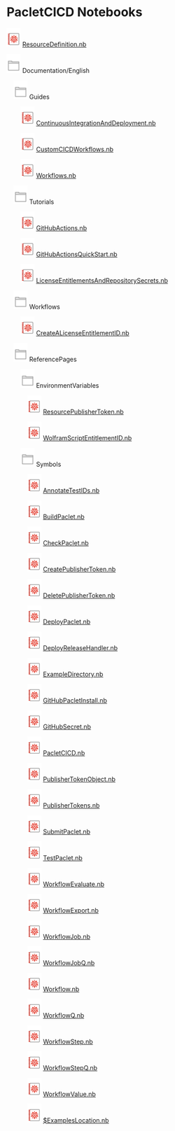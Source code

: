 # PacletCICD Notebooks

![Notebook Icon](.github/images/nb.svg) [ResourceDefinition.nb](https://www.wolframcloud.com/view?url=https%3A%2F%2Fraw.githubusercontent.com%2Frhennigan%2FPacletCICD%2Fmain%2FResourceDefinition.nb)

![Directory Icon](.github/images/dir.svg) Documentation/English

&nbsp;&nbsp;&nbsp;&nbsp;![Directory Icon](.github/images/dir.svg) Guides

&nbsp;&nbsp;&nbsp;&nbsp;&nbsp;&nbsp;&nbsp;&nbsp;![Notebook Icon](.github/images/nb.svg) [ContinuousIntegrationAndDeployment.nb](https://www.wolframcloud.com/view?url=https%3A%2F%2Fraw.githubusercontent.com%2Frhennigan%2FPacletCICD%2Fmain%2FDocumentation%2FEnglish%2FGuides%2FContinuousIntegrationAndDeployment.nb)

&nbsp;&nbsp;&nbsp;&nbsp;&nbsp;&nbsp;&nbsp;&nbsp;![Notebook Icon](.github/images/nb.svg) [CustomCICDWorkflows.nb](https://www.wolframcloud.com/view?url=https%3A%2F%2Fraw.githubusercontent.com%2Frhennigan%2FPacletCICD%2Fmain%2FDocumentation%2FEnglish%2FGuides%2FCustomCICDWorkflows.nb)

&nbsp;&nbsp;&nbsp;&nbsp;&nbsp;&nbsp;&nbsp;&nbsp;![Notebook Icon](.github/images/nb.svg) [Workflows.nb](https://www.wolframcloud.com/view?url=https%3A%2F%2Fraw.githubusercontent.com%2Frhennigan%2FPacletCICD%2Fmain%2FDocumentation%2FEnglish%2FGuides%2FWorkflows.nb)

&nbsp;&nbsp;&nbsp;&nbsp;![Directory Icon](.github/images/dir.svg) Tutorials

&nbsp;&nbsp;&nbsp;&nbsp;&nbsp;&nbsp;&nbsp;&nbsp;![Notebook Icon](.github/images/nb.svg) [GitHubActions.nb](https://www.wolframcloud.com/view?url=https%3A%2F%2Fraw.githubusercontent.com%2Frhennigan%2FPacletCICD%2Fmain%2FDocumentation%2FEnglish%2FTutorials%2FGitHubActions.nb)

&nbsp;&nbsp;&nbsp;&nbsp;&nbsp;&nbsp;&nbsp;&nbsp;![Notebook Icon](.github/images/nb.svg) [GitHubActionsQuickStart.nb](https://www.wolframcloud.com/view?url=https%3A%2F%2Fraw.githubusercontent.com%2Frhennigan%2FPacletCICD%2Fmain%2FDocumentation%2FEnglish%2FTutorials%2FGitHubActionsQuickStart.nb)

&nbsp;&nbsp;&nbsp;&nbsp;&nbsp;&nbsp;&nbsp;&nbsp;![Notebook Icon](.github/images/nb.svg) [LicenseEntitlementsAndRepositorySecrets.nb](https://www.wolframcloud.com/view?url=https%3A%2F%2Fraw.githubusercontent.com%2Frhennigan%2FPacletCICD%2Fmain%2FDocumentation%2FEnglish%2FTutorials%2FLicenseEntitlementsAndRepositorySecrets.nb)

&nbsp;&nbsp;&nbsp;&nbsp;![Directory Icon](.github/images/dir.svg) Workflows

&nbsp;&nbsp;&nbsp;&nbsp;&nbsp;&nbsp;&nbsp;&nbsp;![Notebook Icon](.github/images/nb.svg) [CreateALicenseEntitlementID.nb](https://www.wolframcloud.com/view?url=https%3A%2F%2Fraw.githubusercontent.com%2Frhennigan%2FPacletCICD%2Fmain%2FDocumentation%2FEnglish%2FWorkflows%2FCreateALicenseEntitlementID.nb)

&nbsp;&nbsp;&nbsp;&nbsp;![Directory Icon](.github/images/dir.svg) ReferencePages

&nbsp;&nbsp;&nbsp;&nbsp;&nbsp;&nbsp;&nbsp;&nbsp;![Directory Icon](.github/images/dir.svg) EnvironmentVariables

&nbsp;&nbsp;&nbsp;&nbsp;&nbsp;&nbsp;&nbsp;&nbsp;&nbsp;&nbsp;&nbsp;&nbsp;![Notebook Icon](.github/images/nb.svg) [ResourcePublisherToken.nb](https://www.wolframcloud.com/view?url=https%3A%2F%2Fraw.githubusercontent.com%2Frhennigan%2FPacletCICD%2Fmain%2FDocumentation%2FEnglish%2FReferencePages%2FEnvironmentVariables%2FResourcePublisherToken.nb)

&nbsp;&nbsp;&nbsp;&nbsp;&nbsp;&nbsp;&nbsp;&nbsp;&nbsp;&nbsp;&nbsp;&nbsp;![Notebook Icon](.github/images/nb.svg) [WolframScriptEntitlementID.nb](https://www.wolframcloud.com/view?url=https%3A%2F%2Fraw.githubusercontent.com%2Frhennigan%2FPacletCICD%2Fmain%2FDocumentation%2FEnglish%2FReferencePages%2FEnvironmentVariables%2FWolframScriptEntitlementID.nb)

&nbsp;&nbsp;&nbsp;&nbsp;&nbsp;&nbsp;&nbsp;&nbsp;![Directory Icon](.github/images/dir.svg) Symbols

&nbsp;&nbsp;&nbsp;&nbsp;&nbsp;&nbsp;&nbsp;&nbsp;&nbsp;&nbsp;&nbsp;&nbsp;![Notebook Icon](.github/images/nb.svg) [AnnotateTestIDs.nb](https://www.wolframcloud.com/view?url=https%3A%2F%2Fraw.githubusercontent.com%2Frhennigan%2FPacletCICD%2Fmain%2FDocumentation%2FEnglish%2FReferencePages%2FSymbols%2FAnnotateTestIDs.nb)

&nbsp;&nbsp;&nbsp;&nbsp;&nbsp;&nbsp;&nbsp;&nbsp;&nbsp;&nbsp;&nbsp;&nbsp;![Notebook Icon](.github/images/nb.svg) [BuildPaclet.nb](https://www.wolframcloud.com/view?url=https%3A%2F%2Fraw.githubusercontent.com%2Frhennigan%2FPacletCICD%2Fmain%2FDocumentation%2FEnglish%2FReferencePages%2FSymbols%2FBuildPaclet.nb)

&nbsp;&nbsp;&nbsp;&nbsp;&nbsp;&nbsp;&nbsp;&nbsp;&nbsp;&nbsp;&nbsp;&nbsp;![Notebook Icon](.github/images/nb.svg) [CheckPaclet.nb](https://www.wolframcloud.com/view?url=https%3A%2F%2Fraw.githubusercontent.com%2Frhennigan%2FPacletCICD%2Fmain%2FDocumentation%2FEnglish%2FReferencePages%2FSymbols%2FCheckPaclet.nb)

&nbsp;&nbsp;&nbsp;&nbsp;&nbsp;&nbsp;&nbsp;&nbsp;&nbsp;&nbsp;&nbsp;&nbsp;![Notebook Icon](.github/images/nb.svg) [CreatePublisherToken.nb](https://www.wolframcloud.com/view?url=https%3A%2F%2Fraw.githubusercontent.com%2Frhennigan%2FPacletCICD%2Fmain%2FDocumentation%2FEnglish%2FReferencePages%2FSymbols%2FCreatePublisherToken.nb)

&nbsp;&nbsp;&nbsp;&nbsp;&nbsp;&nbsp;&nbsp;&nbsp;&nbsp;&nbsp;&nbsp;&nbsp;![Notebook Icon](.github/images/nb.svg) [DeletePublisherToken.nb](https://www.wolframcloud.com/view?url=https%3A%2F%2Fraw.githubusercontent.com%2Frhennigan%2FPacletCICD%2Fmain%2FDocumentation%2FEnglish%2FReferencePages%2FSymbols%2FDeletePublisherToken.nb)

&nbsp;&nbsp;&nbsp;&nbsp;&nbsp;&nbsp;&nbsp;&nbsp;&nbsp;&nbsp;&nbsp;&nbsp;![Notebook Icon](.github/images/nb.svg) [DeployPaclet.nb](https://www.wolframcloud.com/view?url=https%3A%2F%2Fraw.githubusercontent.com%2Frhennigan%2FPacletCICD%2Fmain%2FDocumentation%2FEnglish%2FReferencePages%2FSymbols%2FDeployPaclet.nb)

&nbsp;&nbsp;&nbsp;&nbsp;&nbsp;&nbsp;&nbsp;&nbsp;&nbsp;&nbsp;&nbsp;&nbsp;![Notebook Icon](.github/images/nb.svg) [DeployReleaseHandler.nb](https://www.wolframcloud.com/view?url=https%3A%2F%2Fraw.githubusercontent.com%2Frhennigan%2FPacletCICD%2Fmain%2FDocumentation%2FEnglish%2FReferencePages%2FSymbols%2FDeployReleaseHandler.nb)

&nbsp;&nbsp;&nbsp;&nbsp;&nbsp;&nbsp;&nbsp;&nbsp;&nbsp;&nbsp;&nbsp;&nbsp;![Notebook Icon](.github/images/nb.svg) [ExampleDirectory.nb](https://www.wolframcloud.com/view?url=https%3A%2F%2Fraw.githubusercontent.com%2Frhennigan%2FPacletCICD%2Fmain%2FDocumentation%2FEnglish%2FReferencePages%2FSymbols%2FExampleDirectory.nb)

&nbsp;&nbsp;&nbsp;&nbsp;&nbsp;&nbsp;&nbsp;&nbsp;&nbsp;&nbsp;&nbsp;&nbsp;![Notebook Icon](.github/images/nb.svg) [GitHubPacletInstall.nb](https://www.wolframcloud.com/view?url=https%3A%2F%2Fraw.githubusercontent.com%2Frhennigan%2FPacletCICD%2Fmain%2FDocumentation%2FEnglish%2FReferencePages%2FSymbols%2FGitHubPacletInstall.nb)

&nbsp;&nbsp;&nbsp;&nbsp;&nbsp;&nbsp;&nbsp;&nbsp;&nbsp;&nbsp;&nbsp;&nbsp;![Notebook Icon](.github/images/nb.svg) [GitHubSecret.nb](https://www.wolframcloud.com/view?url=https%3A%2F%2Fraw.githubusercontent.com%2Frhennigan%2FPacletCICD%2Fmain%2FDocumentation%2FEnglish%2FReferencePages%2FSymbols%2FGitHubSecret.nb)

&nbsp;&nbsp;&nbsp;&nbsp;&nbsp;&nbsp;&nbsp;&nbsp;&nbsp;&nbsp;&nbsp;&nbsp;![Notebook Icon](.github/images/nb.svg) [PacletCICD.nb](https://www.wolframcloud.com/view?url=https%3A%2F%2Fraw.githubusercontent.com%2Frhennigan%2FPacletCICD%2Fmain%2FDocumentation%2FEnglish%2FReferencePages%2FSymbols%2FPacletCICD.nb)

&nbsp;&nbsp;&nbsp;&nbsp;&nbsp;&nbsp;&nbsp;&nbsp;&nbsp;&nbsp;&nbsp;&nbsp;![Notebook Icon](.github/images/nb.svg) [PublisherTokenObject.nb](https://www.wolframcloud.com/view?url=https%3A%2F%2Fraw.githubusercontent.com%2Frhennigan%2FPacletCICD%2Fmain%2FDocumentation%2FEnglish%2FReferencePages%2FSymbols%2FPublisherTokenObject.nb)

&nbsp;&nbsp;&nbsp;&nbsp;&nbsp;&nbsp;&nbsp;&nbsp;&nbsp;&nbsp;&nbsp;&nbsp;![Notebook Icon](.github/images/nb.svg) [PublisherTokens.nb](https://www.wolframcloud.com/view?url=https%3A%2F%2Fraw.githubusercontent.com%2Frhennigan%2FPacletCICD%2Fmain%2FDocumentation%2FEnglish%2FReferencePages%2FSymbols%2FPublisherTokens.nb)

&nbsp;&nbsp;&nbsp;&nbsp;&nbsp;&nbsp;&nbsp;&nbsp;&nbsp;&nbsp;&nbsp;&nbsp;![Notebook Icon](.github/images/nb.svg) [SubmitPaclet.nb](https://www.wolframcloud.com/view?url=https%3A%2F%2Fraw.githubusercontent.com%2Frhennigan%2FPacletCICD%2Fmain%2FDocumentation%2FEnglish%2FReferencePages%2FSymbols%2FSubmitPaclet.nb)

&nbsp;&nbsp;&nbsp;&nbsp;&nbsp;&nbsp;&nbsp;&nbsp;&nbsp;&nbsp;&nbsp;&nbsp;![Notebook Icon](.github/images/nb.svg) [TestPaclet.nb](https://www.wolframcloud.com/view?url=https%3A%2F%2Fraw.githubusercontent.com%2Frhennigan%2FPacletCICD%2Fmain%2FDocumentation%2FEnglish%2FReferencePages%2FSymbols%2FTestPaclet.nb)

&nbsp;&nbsp;&nbsp;&nbsp;&nbsp;&nbsp;&nbsp;&nbsp;&nbsp;&nbsp;&nbsp;&nbsp;![Notebook Icon](.github/images/nb.svg) [WorkflowEvaluate.nb](https://www.wolframcloud.com/view?url=https%3A%2F%2Fraw.githubusercontent.com%2Frhennigan%2FPacletCICD%2Fmain%2FDocumentation%2FEnglish%2FReferencePages%2FSymbols%2FWorkflowEvaluate.nb)

&nbsp;&nbsp;&nbsp;&nbsp;&nbsp;&nbsp;&nbsp;&nbsp;&nbsp;&nbsp;&nbsp;&nbsp;![Notebook Icon](.github/images/nb.svg) [WorkflowExport.nb](https://www.wolframcloud.com/view?url=https%3A%2F%2Fraw.githubusercontent.com%2Frhennigan%2FPacletCICD%2Fmain%2FDocumentation%2FEnglish%2FReferencePages%2FSymbols%2FWorkflowExport.nb)

&nbsp;&nbsp;&nbsp;&nbsp;&nbsp;&nbsp;&nbsp;&nbsp;&nbsp;&nbsp;&nbsp;&nbsp;![Notebook Icon](.github/images/nb.svg) [WorkflowJob.nb](https://www.wolframcloud.com/view?url=https%3A%2F%2Fraw.githubusercontent.com%2Frhennigan%2FPacletCICD%2Fmain%2FDocumentation%2FEnglish%2FReferencePages%2FSymbols%2FWorkflowJob.nb)

&nbsp;&nbsp;&nbsp;&nbsp;&nbsp;&nbsp;&nbsp;&nbsp;&nbsp;&nbsp;&nbsp;&nbsp;![Notebook Icon](.github/images/nb.svg) [WorkflowJobQ.nb](https://www.wolframcloud.com/view?url=https%3A%2F%2Fraw.githubusercontent.com%2Frhennigan%2FPacletCICD%2Fmain%2FDocumentation%2FEnglish%2FReferencePages%2FSymbols%2FWorkflowJobQ.nb)

&nbsp;&nbsp;&nbsp;&nbsp;&nbsp;&nbsp;&nbsp;&nbsp;&nbsp;&nbsp;&nbsp;&nbsp;![Notebook Icon](.github/images/nb.svg) [Workflow.nb](https://www.wolframcloud.com/view?url=https%3A%2F%2Fraw.githubusercontent.com%2Frhennigan%2FPacletCICD%2Fmain%2FDocumentation%2FEnglish%2FReferencePages%2FSymbols%2FWorkflow.nb)

&nbsp;&nbsp;&nbsp;&nbsp;&nbsp;&nbsp;&nbsp;&nbsp;&nbsp;&nbsp;&nbsp;&nbsp;![Notebook Icon](.github/images/nb.svg) [WorkflowQ.nb](https://www.wolframcloud.com/view?url=https%3A%2F%2Fraw.githubusercontent.com%2Frhennigan%2FPacletCICD%2Fmain%2FDocumentation%2FEnglish%2FReferencePages%2FSymbols%2FWorkflowQ.nb)

&nbsp;&nbsp;&nbsp;&nbsp;&nbsp;&nbsp;&nbsp;&nbsp;&nbsp;&nbsp;&nbsp;&nbsp;![Notebook Icon](.github/images/nb.svg) [WorkflowStep.nb](https://www.wolframcloud.com/view?url=https%3A%2F%2Fraw.githubusercontent.com%2Frhennigan%2FPacletCICD%2Fmain%2FDocumentation%2FEnglish%2FReferencePages%2FSymbols%2FWorkflowStep.nb)

&nbsp;&nbsp;&nbsp;&nbsp;&nbsp;&nbsp;&nbsp;&nbsp;&nbsp;&nbsp;&nbsp;&nbsp;![Notebook Icon](.github/images/nb.svg) [WorkflowStepQ.nb](https://www.wolframcloud.com/view?url=https%3A%2F%2Fraw.githubusercontent.com%2Frhennigan%2FPacletCICD%2Fmain%2FDocumentation%2FEnglish%2FReferencePages%2FSymbols%2FWorkflowStepQ.nb)

&nbsp;&nbsp;&nbsp;&nbsp;&nbsp;&nbsp;&nbsp;&nbsp;&nbsp;&nbsp;&nbsp;&nbsp;![Notebook Icon](.github/images/nb.svg) [WorkflowValue.nb](https://www.wolframcloud.com/view?url=https%3A%2F%2Fraw.githubusercontent.com%2Frhennigan%2FPacletCICD%2Fmain%2FDocumentation%2FEnglish%2FReferencePages%2FSymbols%2FWorkflowValue.nb)

&nbsp;&nbsp;&nbsp;&nbsp;&nbsp;&nbsp;&nbsp;&nbsp;&nbsp;&nbsp;&nbsp;&nbsp;![Notebook Icon](.github/images/nb.svg) [$ExamplesLocation.nb](https://www.wolframcloud.com/view?url=https%3A%2F%2Fraw.githubusercontent.com%2Frhennigan%2FPacletCICD%2Fmain%2FDocumentation%2FEnglish%2FReferencePages%2FSymbols%2F%2524ExamplesLocation.nb)